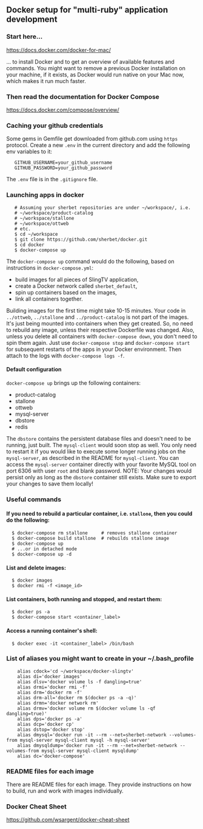## Docker setup for "multi-ruby" application development

### Start here...

https://docs.docker.com/docker-for-mac/

... to install Docker and to get an overview of available features and commands. You might want to remove a previous Docker installation on your machine, if it exists, as Docker would run native on your Mac now, which makes it run much faster.

### Then read the documentation for Docker Compose

https://docs.docker.com/compose/overview/

### Caching your github credentials

Some gems in Gemfile get downloaded from github.com using `https` protocol. Create a new `.env` in the current directory and add the following env variables to it:

       GITHUB_USERNAME=your_github_username
       GITHUB_PASSWORD=your_github_password

The `.env` file is in the `.gitignore` file.

### Launching apps in docker

       # Assuming your sherbet repositories are under ~/workspace/, i.e.
       # ~/workspace/product-catalog
       # ~/workspace/stallone
       # ~/workspace/ottweb
       # etc.
       $ cd ~/workspace
       $ git clone https://github.com/sherbet/docker.git
       $ cd docker
       $ docker-compose up

The `docker-compose up` command would do the following, based on instructions in `docker-compose.yml`:
 - build images for all pieces of SlingTV application,
 - create a Docker network called `sherbet_default`,
 - spin up containers based on the images,
 - link all containers together.

Building images for the first time might take 10-15 minutes. Your code in `../ottweb`, `../stallone` and `../product-catalog` is not part of the images. It's just being mounted into containers when they get created. So, no need to rebuild any image, unless their respective Dockerfile was changed. Also, unless you delete all containers with `docker-compose down`, you don't need to spin them again. Just use `docker-compose stop` and `docker-compose start` for subsequent restarts of the apps in your Docker environment. Then attach to the logs with `docker-compose logs -f`.

#### Default configuration

`docker-compose up` brings up the following containers:

- product-catalog
- stallone
- ottweb
- mysql-server
- dbstore
- redis

The `dbstore` contains the persistent database files and doesn't need to be running, just built. The `mysql-client` would soon stop as well. You only need to restart it if you would like to execute some longer running jobs on the `mysql-server`, as described in the README for `mysql-client`. You can access the `mysql-server` container directly with your favorite MySQL tool on port 6306 with user `root` and blank password. NOTE: Your changes would persist only as long as the `dbstore` container still exists. Make sure to export your changes to save them locally!

### Useful commands

#### If you need to rebuild a particular container, i.e. `stallone`, then you could do the following:

      $ docker-compose rm stallone     # removes stallone container
      $ docker-compose build stallone  # rebuilds stallone image
      $ docker-compose up
      # ...or in detached mode
      $ docker-compose up -d

#### List and delete images:

      $ docker images
      $ docker rmi -f <image_id>

#### List containers, both running and stopped, and restart them:

      $ docker ps -a
      $ docker-compose start <container_label>

#### Access a running container's shell:

      $ docker exec -it <container_label> /bin/bash

### List of aliases you might want to create in your ~/.bash_profile

        alias cdock='cd ~/workspace/docker-slingtv'
        alias di='docker images'
        alias dlsv='docker volume ls -f dangling=true'
        alias drmi='docker rmi -f'
        alias drm='docker rm -f'
        alias drm-all='docker rm $(docker ps -a -q)'
        alias drmn='docker network rm'
        alias drmv='docker volume rm $(docker volume ls -qf dangling=true)'
        alias dps='docker ps -a'
        alias dcp='docker cp'
        alias dstop='docker stop'
        alias dmysql='docker run -it --rm --net=sherbet-network --volumes-from mysql-server mysql-client mysql -h mysql-server'
        alias dmysqldump='docker run -it --rm --net=sherbet-network --volumes-from mysql-server mysql-client mysqldump'
        alias dc='docker-compose'

### README files for each image

There are README files for each image. They provide instructions on how to build, run and work with images individually.

### Docker Cheat Sheet

https://github.com/wsargent/docker-cheat-sheet


